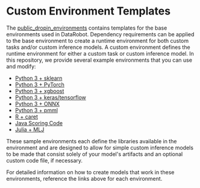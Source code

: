  # Custom Environment Templates
The [public_dropin_environments](https://github.com/datarobot/datarobot-user-models/tree/master/public_dropin_environments)
contains templates for the base environments used in DataRobot.
Dependency requirements can be applied to the base environment to create a
runtime environment for both custom tasks and/or custom inference models.
A custom environment defines the runtime environment for either a custom task 
or custom inference model.
In this repository, we provide several example environments that you can use and modify:
* [Python 3 + sklearn](python3_sklearn)
* [Python 3 + PyTorch](python3_pytorch)
* [Python 3 + xgboost](python3_xgboost)
* [Python 3 + keras/tensorflow](python3_keras)
* [Python 3 + ONNX](python3_onnx)
* [Python 3 + pmml](python3_pmml)
* [R + caret](r_lang)
* [Java Scoring Code](java_codegen)
* [Julia + MLJ](julia_mlj)

These sample environments each define the libraries available in the environment 
and are designed to allow for simple custom inference models to be made that 
consist solely of your model's artifacts and an optional custom code file, if necessary.

For detailed information on how to create models that work in these environments, 
reference the links above for each environment.